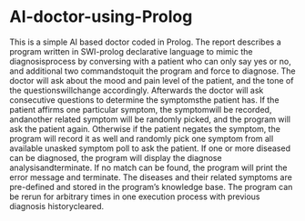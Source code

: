 # AI-doctor-using-Prolog
This is a simple AI based doctor coded in Prolog.
The report describes a program written in SWI-prolog declarative language to mimic the diagnosisprocess by conversing with a patient who can only say yes or no, and additional two commandstoquit the program and force to diagnose. 
The doctor will ask about the mood and pain level of the patient, and the tone of the questionswillchange accordingly. 
Afterwards the doctor will ask consecutive questions to determine the symptomsthe patient has. 
If the patient affirms one particular symptom, the symptomwill be recorded, andanother related symptom will be randomly picked, and the program will ask the patient again. 
Otherwise if the patient negates the symptom, the program will record it as well and randomly pick one symptom from all available unasked symptom poll to ask the patient. 
If one or more diseased can be diagnosed, the program will display the diagnose analysisandterminate. 
If no match can be found, the program will print the error message and terminate. 
The diseases and their related symptoms are pre-defined and stored in the program’s knowledge base. 
The program can be rerun for arbitrary times in one execution process with previous diagnosis historycleared.
